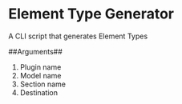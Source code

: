 # Element Type Generator
A CLI script that generates Element Types

##Arguments##
1. Plugin name
2. Model name
3. Section name
4. Destination
